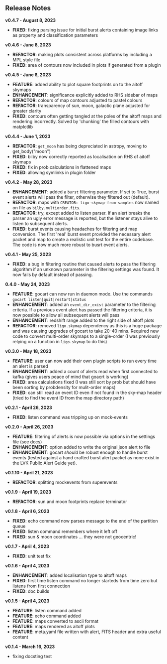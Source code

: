 
## Release Notes

**v0.4.7 - August 8, 2023**

- **FIXED**: fixing parsing issue for initial burst alerts containing image links as property and classification parameters  

**v0.4.6 - June 8, 2023**

- **REFACTOR**: making plots consistent across platforms by including a MPL style file
- **FIXED**: area of contours now included in plots if generated from a plugin

**v0.4.5 - June 6, 2023**

- **FEATURE**: added ability to plot square footprints on to the aitoff skymaps  
- **ENHANCEMENT**: significance explicitly added to RHS sidebar of maps  
- **REFACTOR**: colours of map contours adjusted to pastel colours  
- **REFACTOR**: transparency of sun, moon, galactic plane adjusted for greater clarity  
- **FIXED**: contours often getting tangled at the poles of the aitoff maps and rendering incorrectly. Solved by 'chunking' the filled contours with matplotlib  

**v0.4.4 - June 1, 2023**

- **REFACTOR**: `get_moon` has being depreciated in astropy, moving to get_body("moon")
- **FIXED**: bilby now correctly reported as localisation on RHS of aitoff skymaps
- **FIXED**: fix in prob calculations in flattened maps
- **FIXED**: allowing symlinks in plugin folder

**v0.4.2 - May 28, 2023**

- **ENHANCEMENT**: added a `burst` filtering parameter. If set to True, burst event alerts will pass the filter, otherwise they filtered out (default).
- **REFACTOR**: maps with `CREATOR: ligo-skymap-from-samples` now named on file as `bilby.multiorder.fits`.
- **REFACTOR**: try, except added to listen parser. If an alert breaks the parser an ugly error message is reported, but the listener stays alive to listen to subsequent alerts.
- **FIXED**: burst events causing headaches for filtering and map conversion. The first 'real' burst event provided the necessary alert packet and map to create a realistic unit test for the entire codebase. The code is now much more robust to busrt event alerts.

**v0.4.1 - May 25, 2023**

- **FIXED**: a bug in filtering routine that caused alerts to pass the filtering algorithm if an unknown parameter in the filtering settings was found. It now fails by default instead of passing.

**0.4.0 - May 24, 2023**

- **FEATURE**: gocart can now run in daemon mode. Use the commands `gocart listen|quit|restart|status`   
- **ENHANCEMENT**: added an `event_dir_exist` parameter to the filtering criteria. If a previous event alert has passed the filtering criteria, it is now possible to allow all subsequent alerts will pass   
- **ENHANCEMENT**: redshift range added to the right side of aitoff plots  
- **REFACTOR**: removed `ligo.skymap` dependency as this is a huge package and was causing upgrades of gocart to take 20-40 mins. Required new code to convert multi-order skymaps to a single-order (I was previously relying on a function in `ligo.skymap` to do this)  

**v0.3.0 - May 18, 2023**  

- **FEATURE**: user can now add their own plugin scripts to run every time an alert is parsed  
- **ENHANCEMENT**: added a count of alerts read when first connected to kafka (gives users peace of mind that goacrt is working)  
- **FIXED**: area calculations fixed (I was still sort by prob but should have been sorting by probdensity for mulit-order maps)  
- **FIXED**: can still read an event ID even if not found in the sky-map header (tried to find the event ID from the map directory path)  

**v0.2.1 - April 26, 2023**  

- **FIXED**: listen command was tripping up on mock-events

**v0.2.0 - April 26, 2023**  

- **FEATURE**: filtering of alerts is now possible via options in the settings file (see docs)  
- **ENHANCEMENT**: option added to write the original json alert to file  
- **ENHANCEMENT**: gocart *should* be robust enough to handle burst events (tested against a hand crafted burst alert packet as none exist in the LVK Public Alert Guide yet).  

**v0.1.10 - April 21, 2023**  

- **REFACTOR**: splitting mockevents from superevents   

**v0.1.9 - April 19, 2023**  

- **REFACTOR**: sun and moon footprints replace terminator  

**v0.1.8 - April 6, 2023**  

- **FIXED**: echo command now parses message to the end of the partition queue  
- **FIXED**: listen command remembers where it left off  
- **FIXED**: sun & moon coordinates ... they were not geocentric!  

**v0.1.7 - April 4, 2023**  

- **FIXED**: unit test fix  

**v0.1.6 - April 4, 2023**  
 
- **ENHANCEMENT**: added localisation type to aitoff maps  
- **FIXED**: first time listen command no longer starteds from time zero but listens from first connection  
- **FIXED**: doc builds  

**v0.1.5 - April 4, 2023**  

- **FEATURE**: listen command added  
- **FEATURE**: echo command added  
- **FEATURE**: maps converted to ascii format  
- **FEATURE**: maps rendered as aitoff plots  
- **FEATURE**: meta.yaml file written with alert, FITS header and extra useful content  

**v0.1.4 - March 16, 2023**  

- fixing docsting test  

